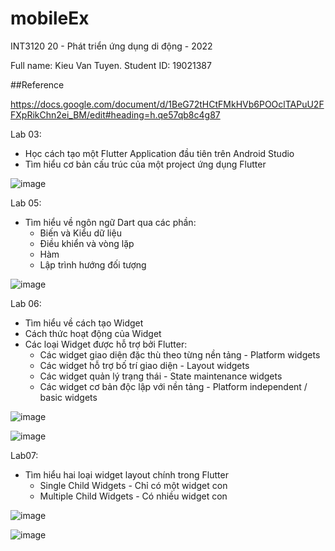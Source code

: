 # mobileEx

INT3120 20 - Phát triển ứng dụng di động - 2022

Full name: Kieu Van Tuyen. Student ID: 19021387


##Reference

https://docs.google.com/document/d/1BeG72tHCtFMkHVb6POOclTAPuU2FFXpRikChn2ei_BM/edit#heading=h.qe57qb8c4g87

Lab 03: 
- Học cách tạo một Flutter Application đầu tiên trên Android Studio
- Tìm hiểu cơ bản cấu trúc của một project ứng dụng Flutter

![image](https://user-images.githubusercontent.com/56331862/156717990-1f771ca8-3833-454a-81bd-7d88c56510ee.png)

Lab 05:
- Tìm hiểu về ngôn ngữ Dart qua các phần:
  + Biến và Kiểu dữ liệu
  + Điều khiển và vòng lặp
  + Hàm
  + Lập trình hướng đối tượng

![image](https://user-images.githubusercontent.com/56331862/156718585-d27ecbaf-d7aa-4948-b74f-a998c8a8e13a.png)

Lab 06:
- Tìm hiểu về cách tạo Widget
- Cách thức hoạt động của Widget
- Các loại Widget được hỗ trợ bởi Flutter:
  + Các widget giao diện đặc thù theo từng nền tảng - Platform widgets
  + Các widget hỗ trợ bố trí giao diện - Layout widgets
  + Các widget quản lý trạng thái - State maintenance widgets
  + Các widget cơ bản độc lập với nền tảng - Platform independent / basic widgets
  
![image](https://user-images.githubusercontent.com/56331862/156720135-86670ef4-6033-4a75-8f98-419758868b71.png)

![image](https://user-images.githubusercontent.com/56331862/156719467-9800753f-e3fe-45ad-92ae-bbc9031fb847.png)

Lab07:
- Tìm hiểu hai loại widget layout chính trong Flutter
  + Single Child Widgets - Chỉ có một widget con
  + Multiple Child Widgets - Có nhiều widget con
  
 ![image](https://user-images.githubusercontent.com/56331862/156720064-67ecfc8a-8b2a-486e-bc7c-eee8667ff325.png)
 
 ![image](https://user-images.githubusercontent.com/56331862/156721879-54e063d8-f387-44ae-85f4-f32f549975cd.png)




